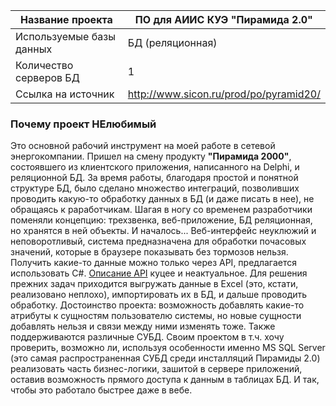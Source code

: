 | Название проекта         | ПО для АИИС КУЭ **"Пирамида 2.0"**       |
|--------------------------|------------------------------------------|
| Используемые базы данных | БД (реляционная)                         |
| Количество серверов БД   | 1                                        |
| Ссылка на источник       | <http://www.sicon.ru/prod/po/pyramid20/> |

### Почему проект НЕлюбимый

Это основной рабочий инструмент на моей работе в сетевой энергокомпании. Пришел
на смену продукту **"Пирамида 2000"**, состоявшего из клиентского приложения,
написанного на Delphi, и реляционной БД. За время работы, благодаря простой и
понятной структуре БД, было сделано множество интеграций, позволивших проводить
какую-то обработку данных в БД (и даже писать в нее), не обращаясь к
раработчикам. Шагая в ногу со временем разработчики поменяли концепцию:
трехзвенка, веб-приложение, БД реляционная, но хранятся в ней объекты. И
началось... Веб-интерфейс неуклюжий и неповоротливый, система предназначена для
обработки почасовых значений, которые в браузере показывать без тормозов нельзя.
Получить какие-то данные можно только через API, предлагается использовать С\#.
[Описание API](http://psdn.sicon.ru/) куцее и неактуальное. Для решения прежних
задач приходится выгружать данные в Excel (это, кстати, реализовано неплохо),
импортировать их в БД, и дальше проводить обработку. Достоинство проекта:
возможность добавлять какие-то атрибуты к сущностям пользователю системы, но
новые сущности добавлять нельзя и связи между ними изменять тоже. Также
поддерживаются различные СУБД. Своим проектом в т.ч. хочу проверить, возможно
ли, используя особенности именно MS SQL Server (это самая распространенная СУБД
среди инсталляций Пирамиды 2.0) реализовать часть бизнес-логики, зашитой в
сервере приложений, оставив возможность прямого доступа к данным в таблицах БД.
И так, чтобы это работало быстрее даже в вебе.
